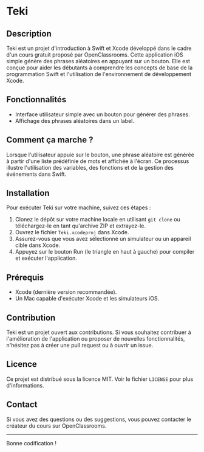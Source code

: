 # Teki

## Description
Teki est un projet d'introduction à Swift et Xcode développé dans le cadre d'un cours gratuit proposé par OpenClassrooms. Cette application iOS simple génère des phrases aléatoires en appuyant sur un bouton. Elle est conçue pour aider les débutants à comprendre les concepts de base de la programmation Swift et l'utilisation de l'environnement de développement Xcode.

## Fonctionnalités
- Interface utilisateur simple avec un bouton pour générer des phrases.
- Affichage des phrases aléatoires dans un label.

## Comment ça marche ?
Lorsque l'utilisateur appuie sur le bouton, une phrase aléatoire est générée à partir d'une liste prédéfinie de mots et affichée à l'écran. Ce processus illustre l'utilisation des variables, des fonctions et de la gestion des événements dans Swift.

## Installation
Pour exécuter Teki sur votre machine, suivez ces étapes :

1. Clonez le dépôt sur votre machine locale en utilisant `git clone` ou téléchargez-le en tant qu'archive ZIP et extrayez-le.
2. Ouvrez le fichier `Teki.xcodeproj` dans Xcode.
3. Assurez-vous que vous avez sélectionné un simulateur ou un appareil cible dans Xcode.
4. Appuyez sur le bouton Run (le triangle en haut à gauche) pour compiler et exécuter l'application.

## Prérequis
- Xcode (dernière version recommandée).
- Un Mac capable d'exécuter Xcode et les simulateurs iOS.

## Contribution
Teki est un projet ouvert aux contributions. Si vous souhaitez contribuer à l'amélioration de l'application ou proposer de nouvelles fonctionnalités, n'hésitez pas à créer une pull request ou à ouvrir un issue.

## Licence
Ce projet est distribué sous la licence MIT. Voir le fichier `LICENSE` pour plus d'informations.

## Contact
Si vous avez des questions ou des suggestions, vous pouvez contacter le créateur du cours sur OpenClassrooms.

---

Bonne codification !
